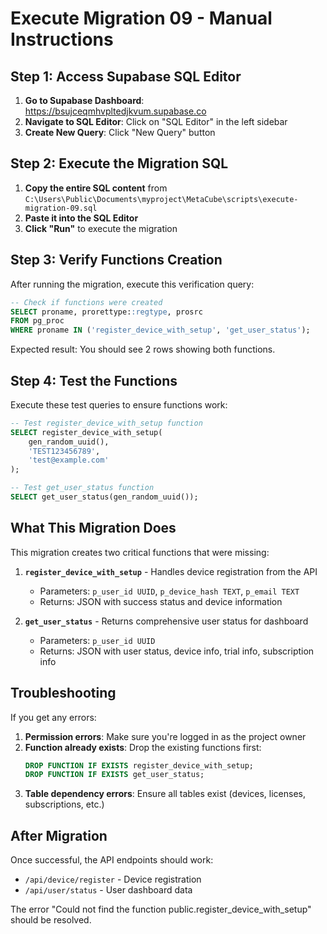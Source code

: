 # Execute Migration 09 - Manual Instructions

## Step 1: Access Supabase SQL Editor

1. **Go to Supabase Dashboard**: https://bsujceqmhvpltedjkvum.supabase.co
2. **Navigate to SQL Editor**: Click on "SQL Editor" in the left sidebar
3. **Create New Query**: Click "New Query" button

## Step 2: Execute the Migration SQL

1. **Copy the entire SQL content** from `C:\Users\Public\Documents\myproject\MetaCube\scripts\execute-migration-09.sql`
2. **Paste it into the SQL Editor**
3. **Click "Run"** to execute the migration

## Step 3: Verify Functions Creation

After running the migration, execute this verification query:

```sql
-- Check if functions were created
SELECT proname, prorettype::regtype, prosrc
FROM pg_proc
WHERE proname IN ('register_device_with_setup', 'get_user_status');
```

Expected result: You should see 2 rows showing both functions.

## Step 4: Test the Functions

Execute these test queries to ensure functions work:

```sql
-- Test register_device_with_setup function
SELECT register_device_with_setup(
    gen_random_uuid(),
    'TEST123456789',
    'test@example.com'
);

-- Test get_user_status function
SELECT get_user_status(gen_random_uuid());
```

## What This Migration Does

This migration creates two critical functions that were missing:

1. **`register_device_with_setup`** - Handles device registration from the API
   - Parameters: `p_user_id UUID`, `p_device_hash TEXT`, `p_email TEXT`
   - Returns: JSON with success status and device information

2. **`get_user_status`** - Returns comprehensive user status for dashboard
   - Parameters: `p_user_id UUID`
   - Returns: JSON with user status, device info, trial info, subscription info

## Troubleshooting

If you get any errors:

1. **Permission errors**: Make sure you're logged in as the project owner
2. **Function already exists**: Drop the existing functions first:
   ```sql
   DROP FUNCTION IF EXISTS register_device_with_setup;
   DROP FUNCTION IF EXISTS get_user_status;
   ```
3. **Table dependency errors**: Ensure all tables exist (devices, licenses, subscriptions, etc.)

## After Migration

Once successful, the API endpoints should work:
- `/api/device/register` - Device registration
- `/api/user/status` - User dashboard data

The error "Could not find the function public.register_device_with_setup" should be resolved.